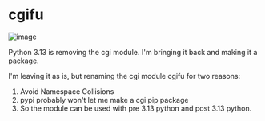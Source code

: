 # cgifu

![image](https://github.com/user-attachments/assets/71c219fa-6477-4651-b746-060125863a5b)



Python 3.13 is removing the  cgi module. I'm bringing it back and making it a package.

I'm leaving it as is, but renaming the cgi module cgifu for two reasons:

1. Avoid Namespace Collisions
2. pypi probably won't let me make a cgi pip package
3. So the module can be used with pre 3.13 python and post 3.13 python.  
